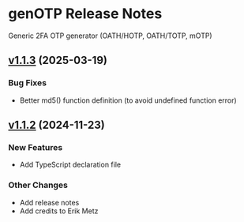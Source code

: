 # genOTP Release Notes
Generic 2FA OTP generator (OATH/HOTP, OATH/TOTP, mOTP)

## [v1.1.3](https://github.com/multiOTP/genOTP/compare/v1.1.2...v1.1.3) (2025-03-19)

<!-- ### Upgrade Steps -->

<!-- ### Breaking Changes -->

<!-- ### New Features -->

### Bug Fixes
* Better md5() function definition (to avoid undefined function error)

<!-- ### Performance Improvements -->

<!-- ### Other Changes -->

## [v1.1.2](https://github.com/multiOTP/genOTP/compare/v1.0.12...v1.1.2) (2024-11-23)

<!-- ### Upgrade Steps -->

<!-- ### Breaking Changes -->

### New Features
* Add TypeScript declaration file

<!-- ### Bug Fixes -->

<!-- ### Performance Improvements -->

### Other Changes
* Add release notes
* Add credits to Erik Metz 
